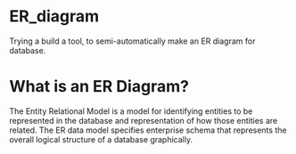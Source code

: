 # ER_diagram
Trying a build a tool, to semi-automatically make an ER diagram for database.

# What is an ER Diagram?
The Entity Relational Model is a model for identifying entities to be represented in the database and representation of how those entities are related. The ER data model specifies enterprise schema that represents the overall logical structure of a database graphically. 
